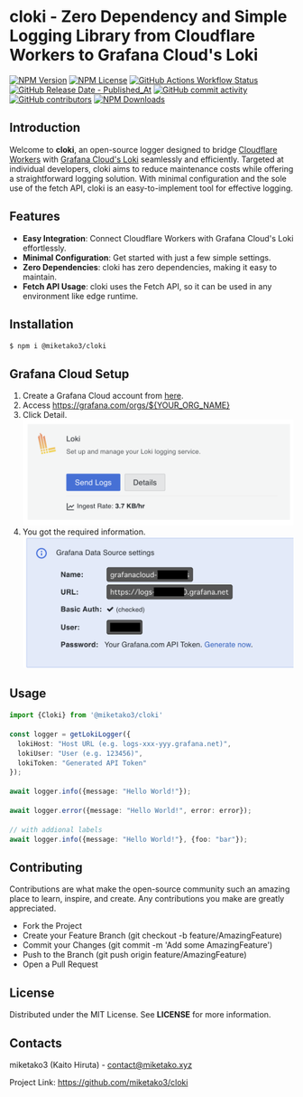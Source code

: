 # cloki - Zero Dependency and Simple Logging Library from Cloudflare Workers to Grafana Cloud's Loki

[![NPM Version](https://img.shields.io/npm/v/%40miketako3%2Fcloki)](https://www.npmjs.com/package/@miketako3/cloki)
[![NPM License](https://img.shields.io/npm/l/%40miketako3%2Fcloki)](https://github.com/miketako3/cloki/blob/main/LICENSE)
[![GitHub Actions Workflow Status](https://img.shields.io/github/actions/workflow/status/miketako3/cloki/release.yaml)](https://github.com/miketako3/cloki/actions/workflows/release.yaml)
[![GitHub Release Date - Published_At](https://img.shields.io/github/release-date/miketako3/cloki)](https://github.com/miketako3/cloki/releases)
[![GitHub commit activity](https://img.shields.io/github/commit-activity/y/miketako3/cloki)](https://github.com/miketako3/cloki/commits/main)
[![GitHub contributors](https://img.shields.io/github/contributors/miketako3/cloki)](https://github.com/miketako3/cloki/graphs/contributors)
[![NPM Downloads](https://img.shields.io/npm/dt/%40miketako3%2Fcloki)](https://www.npmjs.com/package/@miketako3/cloki)

## Introduction

Welcome to **cloki**, an open-source logger designed to bridge [Cloudflare Workers](https://www.cloudflare.com/developer-platform/workers/) with [Grafana Cloud's Loki](https://grafana.com/products/cloud/logs/) seamlessly and efficiently. Targeted at individual developers, cloki aims to reduce maintenance costs while offering a straightforward logging solution. With minimal configuration and the sole use of the fetch API, cloki is an easy-to-implement tool for effective logging.

## Features

- **Easy Integration**: Connect Cloudflare Workers with Grafana Cloud's Loki effortlessly.
- **Minimal Configuration**: Get started with just a few simple settings.
- **Zero Dependencies**: cloki has zero dependencies, making it easy to maintain.
- **Fetch API Usage**: cloki uses the Fetch API, so it can be used in any environment like edge runtime.

## Installation

```shell
$ npm i @miketako3/cloki
```

## Grafana Cloud Setup

1. Create a Grafana Cloud account from [here](https://grafana.com/).
2. Access https://grafana.com/orgs/${YOUR_ORG_NAME}
3. Click Detail. ![](static/image1.png)
4. You got the required information. ![](static/image2.png)

## Usage

```typescript
import {Cloki} from '@miketako3/cloki'

const logger = getLokiLogger({
  lokiHost: "Host URL (e.g. logs-xxx-yyy.grafana.net)",
  lokiUser: "User (e.g. 123456)",
  lokiToken: "Generated API Token"
});

await logger.info({message: "Hello World!"});

await logger.error({message: "Hello World!", error: error});

// with addional labels
await logger.info({message: "Hello World!"}, {foo: "bar"});
```

## Contributing

Contributions are what make the open-source community such an amazing place to learn, inspire, and create. Any contributions you make are greatly appreciated.

- Fork the Project
- Create your Feature Branch (git checkout -b feature/AmazingFeature)
- Commit your Changes (git commit -m 'Add some AmazingFeature')
- Push to the Branch (git push origin feature/AmazingFeature)
- Open a Pull Request

## License

Distributed under the MIT License. See **LICENSE** for more information.

## Contacts

miketako3 (Kaito Hiruta) - contact@miketako.xyz

Project Link: https://github.com/miketako3/cloki
